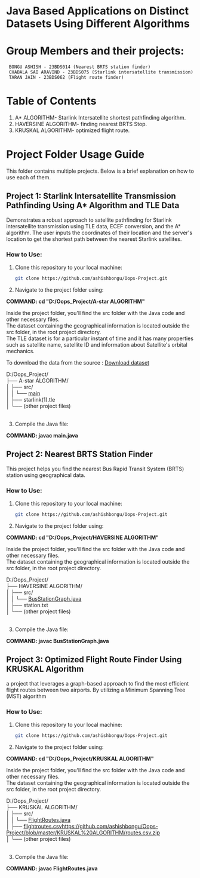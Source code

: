 # Java Based Applications on Distinct Datasets Using Different Algorithms

# Group Members and their projects: 
     BONGU ASHISH - 23BDS014 (Nearest BRTS station finder)
     CHABALA SAI ARAVIND - 23BDS075 (Starlink intersatellite transmission) 
     TARAN JAIN - 23BDS062 (Flight route finder) 

# Table of Contents

1. A* ALGORITHM- Starlink Intersatellite shortest pathfinding algorithm.
2. HAVERSINE ALGORITHM- finding nearest BRTS Stop.
3. KRUSKAL ALGORITHM- optimized flight route.

# Project Folder Usage Guide

This folder contains multiple projects. Below is a brief explanation on how to use each of them.
## Project 1: Starlink Intersatellite Transmission Pathfinding Using A* Algorithm and TLE Data

Demonstrates a robust approach to satellite pathfinding for Starlink intersatellite transmission using TLE data, ECEF conversion, and the A* algorithm. The user inputs the coordinates of their location and the server's location to get the shortest path between the nearest Starlink satellites.


### How to Use:
1. Clone this repository to your local machine:
   ```bash
   git clone https://github.com/ashishbongu/Oops-Project.git 
2. Navigate to the project folder using:<br>

**COMMAND:  cd "D:/Oops_Project/A-star ALGORITHM"**

Inside the project folder, you'll find the src folder with the Java code and other necessary files.<br>
The dataset containing the geographical information is located outside the src folder, in the root project directory.<br>
The TLE dataset is for a particular instant of time and it has many properties such as satellite name, satellite ID and information about Satellite's orbital mechanics.

To download the data from the source : [Download dataset](https://celestrak.org/NORAD/elements/)

D:/Oops_Project/<br>
├── A-star ALGORITHM/<br>
│   ├── src/<br>
│   │   └── [main](https://github.com/ashishbongu/Oops-Project/blob/master/A-star%20ALGORITHM/src/Main.java)<br>
│   ├── starlink(1).tle<br>
│   └── (other project files)<br><br>

3. Compile the Java file:

**COMMAND: javac main.java**

## Project 2: Nearest BRTS Station Finder

This project helps you find the nearest Bus Rapid Transit System (BRTS) station using geographical data.

### How to Use:
1. Clone this repository to your local machine:
   ```bash
   git clone https://github.com/ashishbongu/Oops-Project.git 
2. Navigate to the project folder using:<br>

**COMMAND:  cd "D:/Oops_Project/HAVERSINE ALGORITHM"**

Inside the project folder, you'll find the src folder with the Java code and other necessary files.<br>
The dataset containing the geographical information is located outside the src folder, in the root project directory.<br>

D:/Oops_Project/<br>
├── HAVERSINE ALGORITHM/<br>
│   ├── src/<br>
│   │   └── [BusStationGraph.java](https://github.com/ashishbongu/Oops-Project/blob/master/HAVERSINE%20ALGORITHM/src/BusStationGraph.java)<br>
│   ├── station.txt<br>
│   └── (other project files)<br><br>

3. Compile the Java file:

**COMMAND: javac BusStationGraph.java**

## Project 3: Optimized Flight Route Finder Using KRUSKAL Algorithm


a project that leverages a graph-based approach to find the most efficient flight routes between two airports. By utilizing a Minimum Spanning Tree (MST) algorithm


### How to Use:
1. Clone this repository to your local machine:
   ```bash
   git clone https://github.com/ashishbongu/Oops-Project.git 
2. Navigate to the project folder using:<br>

**COMMAND:  cd "D:/Oops_Project/KRUSKAL ALGORITHM"**

Inside the project folder, you'll find the src folder with the Java code and other necessary files.<br>
The dataset containing the geographical information is located outside the src folder, in the root project directory.<br>

D:/Oops_Project/<br>
├── KRUSKAL ALGORITHM/<br>
│   ├── src/<br>
│   │   └── [FlightRoutes.java](https://github.com/ashishbongu/Oops-Project/blob/master/KRUSKAL%20ALGORITHM/src/FlightRoutes.java)<br>
│   ├── [flightroutes.csv](https://github.com/ashishbongu/Oops-Project/blob/master/KRUSKAL%20ALGORITHM/routes.csv.zip)https://github.com/ashishbongu/Oops-Project/blob/master/KRUSKAL%20ALGORITHM/routes.csv.zip<br>
│   └── (other project files)<br><br>

3. Compile the Java file:

**COMMAND: javac FlightRoutes.java**


